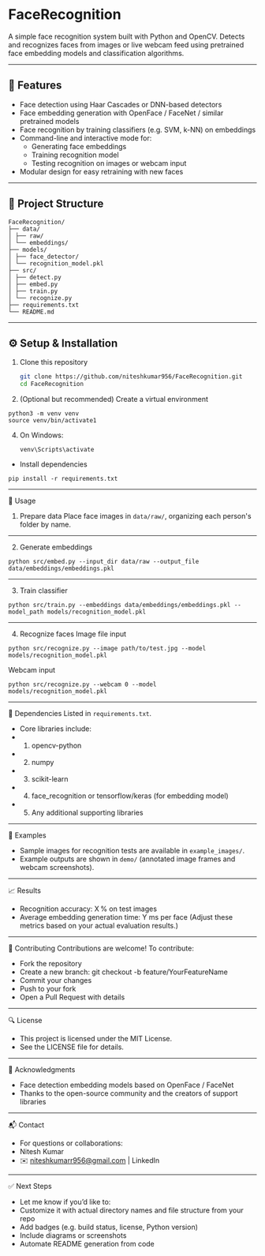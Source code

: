 # FaceRecognition

A simple face recognition system built with Python and OpenCV. Detects and recognizes faces from images or live webcam feed using pretrained face embedding models and classification algorithms.

---

## 🚀 Features

- Face detection using Haar Cascades or DNN-based detectors  
- Face embedding generation with OpenFace / FaceNet / similar pretrained models  
- Face recognition by training classifiers (e.g. SVM, k-NN) on embeddings  
- Command-line and interactive mode for:
  - Generating face embeddings
  - Training recognition model
  - Testing recognition on images or webcam input  
- Modular design for easy retraining with new faces

---

## 📁 Project Structure
```
FaceRecognition/
├── data/
│ ├── raw/
│ └── embeddings/
├── models/
│ ├── face_detector/
│ └── recognition_model.pkl
├── src/
│ ├── detect.py
│ ├── embed.py
│ ├── train.py
│ └── recognize.py
├── requirements.txt
└── README.md
```
---

## ⚙️ Setup & Installation

1. Clone this repository  
   ```bash
   git clone https://github.com/niteshkumar956/FaceRecognition.git
   cd FaceRecognition
2. (Optional but recommended) Create a virtual environment
```
python3 -m venv venv
source venv/bin/activate1
```
4. On Windows:
   ```
   venv\Scripts\activate
    ```
- Install dependencies
```
pip install -r requirements.txt
```
---
🧠 Usage
1. Prepare data
   Place face images in ```data/raw/```, organizing each person's folder by name.
---
2. Generate embeddings
```
python src/embed.py --input_dir data/raw --output_file data/embeddings/embeddings.pkl
```
---
3. Train classifier
```
python src/train.py --embeddings data/embeddings/embeddings.pkl --model_path models/recognition_model.pkl
```
---
4. Recognize faces
Image file input
```
python src/recognize.py --image path/to/test.jpg --model models/recognition_model.pkl
```
Webcam input
```
python src/recognize.py --webcam 0 --model models/recognition_model.pkl
```
---

🧩 Dependencies
Listed in ```requirements.txt```.
- Core libraries include:
- 1. opencv-python
- 2. numpy
- 3. scikit-learn
- 4. face_recognition or tensorflow/keras (for embedding model)
- 5. Any additional supporting libraries

---
📂 Examples
- Sample images for recognition tests are available in ```example_images/```.
- Example outputs are shown in ```demo/``` (annotated image frames and webcam screenshots).

---
📈 Results
- Recognition accuracy: X % on test images
- Average embedding generation time: Y ms per face
(Adjust these metrics based on your actual evaluation results.)

---
📝 Contributing
Contributions are welcome! To contribute:
- Fork the repository
- Create a new branch: git checkout -b feature/YourFeatureName
- Commit your changes
- Push to your fork
- Open a Pull Request with details

---
🔍 License
- This project is licensed under the MIT License.
- See the LICENSE file for details.

---
🙏 Acknowledgments
- Face detection embedding models based on OpenFace / FaceNet
- Thanks to the open-source community and the creators of support libraries

---
📬 Contact
- For questions or collaborations:
- Nitesh Kumar
- ✉️ niteshkumarr956@gmail.com | LinkedIn

---
✅ Next Steps
- Let me know if you’d like to:
- Customize it with actual directory names and file structure from your repo
- Add badges (e.g. build status, license, Python version)
- Include diagrams or screenshots
- Automate README generation from code
